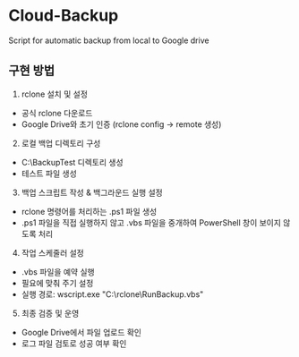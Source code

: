 # Cloud-Backup
Script for automatic backup from local to Google drive

## 구현 방법
1. rclone 설치 및 설정
- 공식 rclone 다운로드
- Google Drive와 초기 인증 (rclone config → remote 생성)

2. 로컬 백업 디렉토리 구성
- C:\BackupTest 디렉토리 생성
- 테스트 파일 생성

3. 백업 스크립트 작성 & 백그라운드 실행 설정
- rclone 명령어를 처리하는 .ps1 파일 생성
- .ps1 파일을 직접 실행하지 않고 .vbs 파일을 중개하여 PowerShell 창이 보이지 않도록 처리

4. 작업 스케줄러 설정
- .vbs 파일을 예약 실행
- 필요에 맞춰 주기 설정
- 실행 경로: wscript.exe "C:\rclone\RunBackup.vbs"

5. 최종 검증 및 운영
- Google Drive에서 파일 업로드 확인
- 로그 파일 검토로 성공 여부 확인
